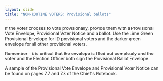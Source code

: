 ```yaml
---
layout: slide
title: "NON-ROUTINE VOTERS: Provisional ballots"
---
```


If the voter chooses to vote provisionally, provide them with a Provisional Vote Envelope, Provisional Voter Notice and a ballot. Use the Lime Green Provisional Envelope for ID provisional voters and the darker green envelope for all other provisional voters.

Remember - it is critical that the envelope is filled out completely and the voter and the Election Officer both sign the Provisional Ballot Envelope.

A sample of the Provisional Vote Envelope and Provisional Voter Notice can be found on pages 7.7 and 7.8 of the Chief&#39;s Notebook.